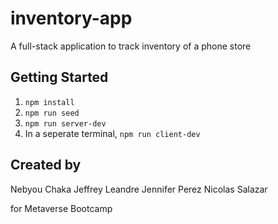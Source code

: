 # inventory-app
A full-stack application to track inventory of a phone store

## Getting Started

1. `npm install`
2. `npm run seed`
3. `npm run server-dev`
4. In a seperate terminal, `npm run client-dev`

## Created by
Nebyou Chaka
Jeffrey Leandre
Jennifer Perez
Nicolas Salazar

for Metaverse Bootcamp 




